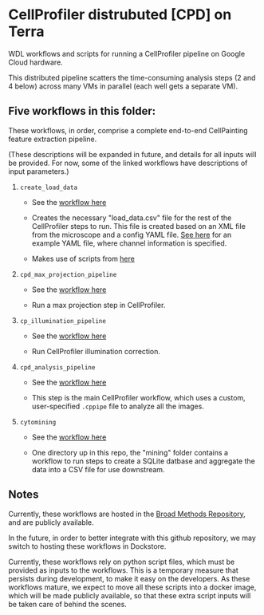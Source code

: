 # CellProfiler distrubuted [CPD] on Terra

WDL workflows and scripts for running a CellProfiler pipeline on Google Cloud hardware.

This distributed pipeline scatters the time-consuming analysis steps (2 and 4 below)
across many VMs in parallel (each well gets a separate VM).

## Five workflows in this folder:

These workflows, in order, comprise a complete end-to-end CellPainting feature 
extraction pipeline.

(These descriptions will be expanded in future, and details for all inputs will 
be provided. For now, some of the linked workflows have descriptions of input 
parameters.)

1. `create_load_data`

    - See the [workflow here](https://portal.firecloud.org/#methods/bayer-pcl-cell-imaging/create_load_data/28)

    - Creates the necessary "load_data.csv" file for the rest of the CellProfiler 
    steps to run. This file is created based on an XML file from the microscope 
    and a config YAML file.  [See here](https://raw.githubusercontent.com/broadinstitute/pe2loaddata/master/config.yml)
    for an example YAML file, where channel information is specified.
    
    - Makes use of scripts from [here](https://github.com/broadinstitute/pe2loaddata)
    
2. `cpd_max_projection_pipeline`

    - See the [workflow here](https://portal.firecloud.org/#methods/bayer-pcl-cell-imaging/cpd_max_projection_pipeline/23)

    - Run a max projection step in CellProfiler.
    
3. `cp_illumination_pipeline`

    - See the [workflow here](https://portal.firecloud.org/#methods/bayer-pcl-cell-imaging/cp_illumination_pipeline/14)

    - Run CellProfiler illumination correction.
    
4. `cpd_analysis_pipeline`

    - See the [workflow here](https://portal.firecloud.org/#methods/bayer-pcl-cell-imaging/cpd_analysis_pipeline/16)
    
    - This step is the main CellProfiler workflow, which uses a custom, user-specified 
    `.cppipe` file to analyze all the images.
    
5. `cytomining`

    - See the [workflow here](https://portal.firecloud.org/#methods/bayer-pcl-cell-imaging/cytomining/11)

    - One directory up in this repo, the "mining" folder contains a workflow to 
    run steps to create a SQLite datbase and aggregate the data into a CSV file 
    for use downstream.
    
    
    
## Notes

Currently, these workflows are hosted in the 
[Broad Methods Repository](https://portal.firecloud.org/#methods), and are 
publicly available.

In the future, in order to better integrate with this github repository, we may 
switch to hosting these workflows in Dockstore.

Currently, these workflows rely on python script files, which must be provided 
as inputs to the workflows. This is a temporary measure that persists during 
development, to make it easy on the developers. As these workflows mature, we 
expect to move all these scripts into 
a docker image, which will be made publicly available, so that these extra script 
inputs will be taken care of behind the scenes.
